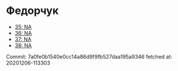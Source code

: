 # Федорчук
- [35: NA](35.md)
- [36: NA](36.md)
- [37: NA](37.md)
- [38: NA](38.md)

Commit: 7a0fe0b1540e0cc14a86d9f9fb527daa195a9346
 fetched at: 20201206-113303
